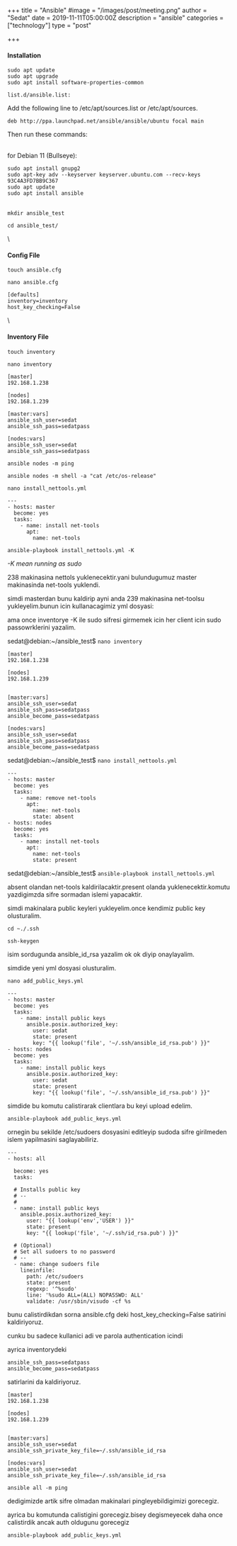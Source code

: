 +++
title = "Ansible"
#image = "/images/post/meeting.png"
author = "Sedat"
date = 2019-11-11T05:00:00Z
description = "ansible"
categories = ["technology"]
type = "post"

+++
#### Installation

```
sudo apt update
sudo apt upgrade
sudo apt install software-properties-common
```
`list.d/ansible.list:`

Add the following line to /etc/apt/sources.list or /etc/apt/sources.

`deb http://ppa.launchpad.net/ansible/ansible/ubuntu focal main`

Then run these commands:

\
for Debian 11 (Bullseye):
```
sudo apt install gnupg2
sudo apt-key adv --keyserver keyserver.ubuntu.com --recv-keys 93C4A3FD7BB9C367
sudo apt update
sudo apt install ansible
```

\
`mkdir ansible_test`

`cd ansible_test/`

\

#### Config File

`touch ansible.cfg`

`nano ansible.cfg`
```
[defaults]
inventory=inventory
host_key_checking=False
```

\

#### Inventory File

`touch inventory`

`nano inventory`

```
[master]
192.168.1.238

[nodes]
192.168.1.239

[master:vars]
ansible_ssh_user=sedat
ansible_ssh_pass=sedatpass

[nodes:vars]
ansible_ssh_user=sedat
ansible_ssh_pass=sedatpass
```
`ansible nodes -m ping`

`ansible nodes -m shell -a "cat /etc/os-release"`

`nano install_nettools.yml`
```
---
- hosts: master
  become: yes
  tasks:
    - name: install net-tools
      apt:
        name: net-tools
```

`ansible-playbook install_nettools.yml -K`

*-K mean running as sudo*

238 makinasina nettols yuklenecektir.yani bulundugumuz master makinasinda net-tools yuklendi.

simdi masterdan bunu kaldirip ayni anda 239 makinasina net-toolsu yukleyelim.bunun icin kullanacagimiz yml dosyasi:

ama once inventorye -K ile sudo sifresi girmemek icin her client icin sudo passowrklerini yazalim.

sedat@debian:~/ansible_test$ `nano inventory`

```
[master]
192.168.1.238

[nodes]
192.168.1.239


[master:vars]
ansible_ssh_user=sedat
ansible_ssh_pass=sedatpass
ansible_become_pass=sedatpass

[nodes:vars]
ansible_ssh_user=sedat
ansible_ssh_pass=sedatpass
ansible_become_pass=sedatpass
```
sedat@debian:~/ansible_test$ `nano install_nettools.yml`
```
---
- hosts: master
  become: yes
  tasks:
    - name: remove net-tools
      apt:
        name: net-tools
        state: absent
- hosts: nodes
  become: yes
  tasks:
    - name: install net-tools
      apt:
        name: net-tools
        state: present
```
sedat@debian:~/ansible_test$ `ansible-playbook install_nettools.yml`

absent olandan net-tools kaldirilacaktir.present olanda yuklenecektir.komutu yazdigimzda sifre sormadan islemi yapacaktir.

simdi makinalara public keyleri yukleyelim.once kendimiz public key olusturalim.

`cd ~./.ssh`

`ssh-keygen`

isim sordugunda ansible_id_rsa yazalim ok ok diyip onaylayalim.

simdide yeni yml dosyasi olusturalim.

`nano add_public_keys.yml`

```
---
- hosts: master
  become: yes
  tasks:
    - name: install public keys
      ansible.posix.authorized_key:
        user: sedat
        state: present
        key: "{{ lookup('file', '~/.ssh/ansible_id_rsa.pub') }}"
- hosts: nodes
  become: yes
  tasks:
    - name: install public keys
      ansible.posix.authorized_key:
        user: sedat
        state: present
        key: "{{ lookup('file', '~/.ssh/ansible_id_rsa.pub') }}"
```
simdide bu komutu calistirarak clientlara bu keyi upload edelim.

`ansible-playbook add_public_keys.yml`



ornegin bu sekilde /etc/sudoers dosyasini editleyip sudoda sifre girilmeden islem yapilmasini saglayabiliriz.
```
---
- hosts: all

  become: yes
  tasks:

  # Installs public key
  # --
  #
  - name: install public keys
    ansible.posix.authorized_key:
      user: "{{ lookup('env','USER') }}"
      state: present
      key: "{{ lookup('file', '~/.ssh/id_rsa.pub') }}"

  # (Optional)
  # Set all sudoers to no password
  # --
  - name: change sudoers file
    lineinfile:
      path: /etc/sudoers
      state: present
      regexp: '^%sudo'
      line: '%sudo ALL=(ALL) NOPASSWD: ALL'
      validate: /usr/sbin/visudo -cf %s
```
bunu calistirdikdan sorna ansible.cfg deki host_key_checking=False satirini kaldiriyoruz.

cunku bu sadece kullanici adi ve parola authentication icindi

ayrica inventorydeki 
```
ansible_ssh_pass=sedatpass
ansible_become_pass=sedatpass
```
satirlarini da kaldiriyoruz.


```
[master]
192.168.1.238

[nodes]
192.168.1.239


[master:vars]
ansible_ssh_user=sedat
ansible_ssh_private_key_file=~/.ssh/ansible_id_rsa

[nodes:vars]
ansible_ssh_user=sedat
ansible_ssh_private_key_file=~/.ssh/ansible_id_rsa
```

`ansible all -m ping`

dedigimizde artik sifre olmadan makinalari pingleyebildigimizi gorecegiz.

ayrica bu komutunda calistigini gorecegiz.bisey degismeyecek daha once calistirdik ancak auth oldugunu gorecegiz

`ansible-playbook add_public_keys.yml`
